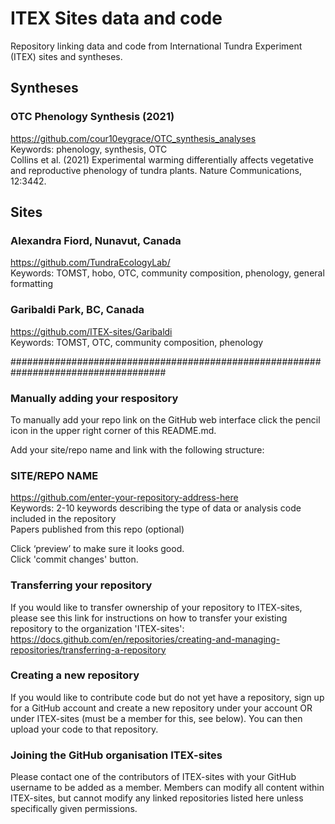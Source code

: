 # ITEX Sites data and code
Repository linking data and code from International Tundra Experiment (ITEX) sites and syntheses.

## Syntheses

### OTC Phenology Synthesis (2021)
https://github.com/cour10eygrace/OTC_synthesis_analyses <br />
Keywords: phenology, synthesis, OTC <br />
Collins et al. (2021) Experimental warming differentially affects vegetative and reproductive phenology of tundra plants. Nature Communications, 12:3442.  


## Sites

### Alexandra Fiord, Nunavut, Canada
https://github.com/TundraEcologyLab/ <br />
Keywords: TOMST, hobo, OTC, community composition, phenology, general formatting 

### Garibaldi Park, BC, Canada
https://github.com/ITEX-sites/Garibaldi <br />
Keywords: TOMST, OTC, community composition, phenology



####################################################################################

### Manually adding your respository 

To manually add your repo link on the GitHub web interface click the pencil icon in the upper right corner of this README.md. 

Add your site/repo name and link with the following structure: 

### SITE/REPO NAME <br />
https://github.com/enter-your-repository-address-here <br />
Keywords: 2-10 keywords describing the type of data or analysis code included in the repository <br />
Papers published from this repo (optional) 

Click ‘preview’ to make sure it looks good. <br />
Click 'commit changes' button.

### Transferring your repository

If you would like to transfer ownership of your repository to ITEX-sites, please see this link for instructions on how to transfer your existing repository to the organization 'ITEX-sites': https://docs.github.com/en/repositories/creating-and-managing-repositories/transferring-a-repository

### Creating a new repository

If you would like to contribute code but do not yet have a repository, sign up for a GitHub account and create a new repository under your account OR under ITEX-sites (must be a member for this, see below). You can then upload your code to that repository.


### Joining the GitHub organisation ITEX-sites

Please contact one of the contributors of ITEX-sites with your GitHub username to be added as a member. Members can modify all content within ITEX-sites, but cannot modify any linked repositories listed here unless specifically given permissions. 



